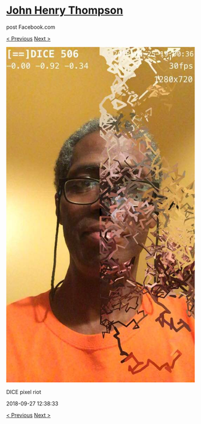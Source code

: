 # [John Henry Thompson](../README.md)
post Facebook.com

[< Previous](2018-09-27-4.md) [Next >](2018-09-24-1.md)

[![](../media/2018-09-27/Timeline-Photos-DICE-pixel-riot.jpg)](../README.md)

DICE pixel riot

2018-09-27 12:38:33

[< Previous](2018-09-27-4.md) [Next >](2018-09-24-1.md)
